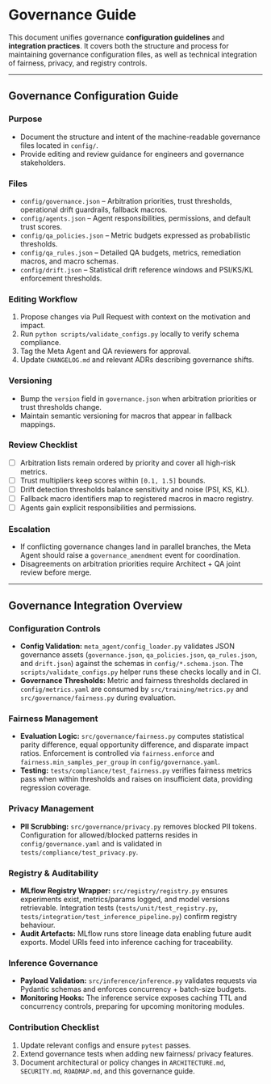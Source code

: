 # Governance Guide

This document unifies governance **configuration guidelines** and **integration practices**.
It covers both the structure and process for maintaining governance configuration files, as well as technical integration of fairness, privacy, and registry controls.

---

## Governance Configuration Guide

### Purpose

- Document the structure and intent of the machine-readable governance files located in `config/`.
- Provide editing and review guidance for engineers and governance stakeholders.

### Files

- `config/governance.json` – Arbitration priorities, trust thresholds, operational drift guardrails, fallback macros.
- `config/agents.json` – Agent responsibilities, permissions, and default trust scores.
- `config/qa_policies.json` – Metric budgets expressed as probabilistic thresholds.
- `config/qa_rules.json` – Detailed QA budgets, metrics, remediation macros, and macro schemas.
- `config/drift.json` – Statistical drift reference windows and PSI/KS/KL enforcement thresholds.

### Editing Workflow

1. Propose changes via Pull Request with context on the motivation and impact.
2. Run `python scripts/validate_configs.py` locally to verify schema compliance.
3. Tag the Meta Agent and QA reviewers for approval.
4. Update `CHANGELOG.md` and relevant ADRs describing governance shifts.

### Versioning

- Bump the `version` field in `governance.json` when arbitration priorities or trust thresholds change.
- Maintain semantic versioning for macros that appear in fallback mappings.

### Review Checklist

- [ ] Arbitration lists remain ordered by priority and cover all high-risk metrics.
- [ ] Trust multipliers keep scores within `[0.1, 1.5]` bounds.
- [ ] Drift detection thresholds balance sensitivity and noise (PSI, KS, KL).
- [ ] Fallback macro identifiers map to registered macros in macro registry.
- [ ] Agents gain explicit responsibilities and permissions.

### Escalation

- If conflicting governance changes land in parallel branches, the Meta Agent should raise a `governance_amendment` event for coordination.
- Disagreements on arbitration priorities require Architect + QA joint review before merge.

---

## Governance Integration Overview

### Configuration Controls

- **Config Validation:** `meta_agent/config_loader.py` validates JSON governance assets (`governance.json`, `qa_policies.json`, `qa_rules.json`, and `drift.json`) against the schemas in `config/*.schema.json`. The `scripts/validate_configs.py` helper runs these checks locally and in CI.
- **Governance Thresholds:** Metric and fairness thresholds declared in `config/metrics.yaml` are consumed by `src/training/metrics.py` and `src/governance/fairness.py` during evaluation.

### Fairness Management

- **Evaluation Logic:** `src/governance/fairness.py` computes statistical parity difference, equal opportunity difference, and disparate impact ratios. Enforcement is controlled via `fairness.enforce` and `fairness.min_samples_per_group` in `config/governance.yaml`.
- **Testing:** `tests/compliance/test_fairness.py` verifies fairness metrics pass when within thresholds and raises on insufficient data, providing regression coverage.

### Privacy Management

- **PII Scrubbing:** `src/governance/privacy.py` removes blocked PII tokens. Configuration for allowed/blocked patterns resides in `config/governance.yaml` and is validated in `tests/compliance/test_privacy.py`.

### Registry & Auditability

- **MLflow Registry Wrapper:** `src/registry/registry.py` ensures experiments exist, metrics/params logged, and model versions retrievable. Integration tests (`tests/unit/test_registry.py`, `tests/integration/test_inference_pipeline.py`) confirm registry behaviour.
- **Audit Artefacts:** MLflow runs store lineage data enabling future audit exports. Model URIs feed into inference caching for traceability.

### Inference Governance

- **Payload Validation:** `src/inference/inference.py` validates requests via Pydantic schemas and enforces concurrency + batch-size budgets.
- **Monitoring Hooks:** The inference service exposes caching TTL and concurrency controls, preparing for upcoming monitoring modules.

### Contribution Checklist

1. Update relevant configs and ensure `pytest` passes.
2. Extend governance tests when adding new fairness/ privacy features.
3. Document architectural or policy changes in `ARCHITECTURE.md`, `SECURITY.md`, `ROADMAP.md`, and this governance guide.